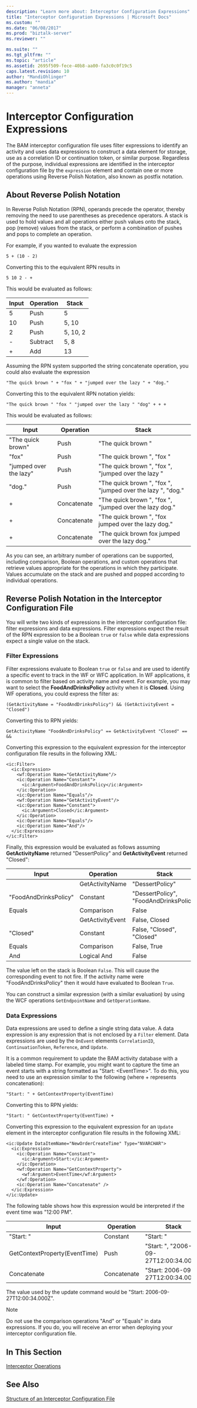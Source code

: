 ```yaml
---
description: "Learn more about: Interceptor Configuration Expressions"
title: "Interceptor Configuration Expressions | Microsoft Docs"
ms.custom: ""
ms.date: "06/08/2017"
ms.prod: "biztalk-server"
ms.reviewer: ""

ms.suite: ""
ms.tgt_pltfrm: ""
ms.topic: "article"
ms.assetid: 2695f509-fece-40b8-aa00-fa3c0c0f19c5
caps.latest.revision: 10
author: "MandiOhlinger"
ms.author: "mandia"
manager: "anneta"
---
```

# Interceptor Configuration Expressions
The BAM interceptor configuration file uses filter expressions to identify an activity and uses data expressions to construct a data element for storage, use as a correlation ID or continuation token, or similar purpose. Regardless of the purpose, individual expressions are identified in the interceptor configuration file by the `expression` element and contain one or more operations using Reverse Polish Notation, also known as postfix notation.  
  
## About Reverse Polish Notation  
 In Reverse Polish Notation (RPN), operands precede the operator, thereby removing the need to use parentheses as precedence operators. A stack is used to hold values and all operations either push values onto the stack, pop (remove) values from the stack, or perform a combination of pushes and pops to complete an operation.  
  
 For example, if you wanted to evaluate the expression  
  
 `5 + (10 - 2)`  
  
 Converting this to the equivalent RPN results in  
  
 `5 10 2 - +`  
  
 This would be evaluated as follows:  
  
|Input|Operation|Stack|  
|-----------|---------------|-----------|  
|5|Push|5|  
|10|Push|5, 10|  
|2|Push|5, 10, 2|  
|-|Subtract|5, 8|  
|+|Add|13|  
  
 Assuming the RPN system supported the string concatenate operation, you could also evaluate the expression  
  
 `"The quick brown " + "fox " + "jumped over the lazy " + "dog."`  
  
 Converting this to the equivalent RPN notation yields:  
  
 `"The quick brown " "fox " "jumped over the lazy " "dog" + + +`  
  
 This would be evaluated as follows:  
  
|Input|Operation|Stack|  
|-----------|---------------|-----------|  
|"The quick brown"|Push|"The quick brown "|  
|"fox"|Push|"The quick brown ", "fox "|  
|"jumped over the lazy"|Push|"The quick brown ", "fox ", "jumped over the lazy "|  
|"dog."|Push|"The quick brown ", "fox ", "jumped over the lazy ", "dog."|  
|+|Concatenate|"The quick brown ", "fox ", "jumped over the lazy dog."|  
|+|Concatenate|"The quick brown ", "fox jumped over the lazy dog."|  
|+|Concatenate|"The quick brown fox jumped over the lazy dog."|  
  
 As you can see, an arbitrary number of operations can be supported, including comparison, Boolean operations, and custom operations that retrieve values appropriate for the operations in which they participate. Values accumulate on the stack and are pushed and popped according to individual operations.  
  
## Reverse Polish Notation in the Interceptor Configuration File  
 You will write two kinds of expressions in the interceptor configuration file: filter expressions and data expressions. Filter expressions expect the result of the RPN expression to be a Boolean `true` or `false` while data expressions expect a single value on the stack.  
  
### Filter Expressions  
 Filter expressions evaluate to Boolean `true` or `false` and are used to identify a specific event to track in the WF or WFC application. In WF applications, it is common to filter based on activity name and event. For example, you may want to select the **FoodAndDrinksPolicy** activity when it is **Closed**. Using WF operations, you could express the filter as:  
  
 `(GetActivityName = "FoodAndDrinksPolicy") && (GetActivityEvent = "Closed")`  
  
 Converting this to RPN yields:  
  
 `GetActivityName "FoodAndDrinksPolicy" == GetActivityEvent "Closed" == &&`  
  
 Converting this expression to the equivalent expression for the interceptor configuration file results in the following XML:  
  
```  
<ic:Filter>  
  <ic:Expression>  
    <wf:Operation Name="GetActivityName"/>  
    <ic:Operation Name="Constant">  
      <ic:Argument>FoodAndDrinksPolicy</ic:Argument>  
    </ic:Operation>  
    <ic:Operation Name="Equals"/>  
    <wf:Operation Name="GetActivityEvent"/>  
    <ic:Operation Name="Constant">  
      <ic:Argument>Closed</ic:Argument>  
    </ic:Operation>  
    <ic:Operation Name="Equals"/>  
    <ic:Operation Name="And"/>  
  </ic:Expression>  
</ic:Filter>  
```  
  
 Finally, this expression would be evaluated as follows assuming **GetActivityName** returned "DessertPolicy" and **GetActivityEvent** returned "Closed":  
  
|Input|Operation|Stack|  
|-----------|---------------|-----------|  
||GetActivityName|"DessertPolicy"|  
|"FoodAndDrinksPolicy"|Constant|"DessertPolicy", "FoodAndDrinksPolicy"|  
|Equals|Comparison|False|  
||GetActivityEvent|False, Closed|  
|"Closed"|Constant|False, "Closed", "Closed"|  
|Equals|Comparison|False, True|  
|And|Logical And|False|  
  
 The value left on the stack is Boolean `False`. This will cause the corresponding event to not fire. If the activity name were "FoodAndDrinksPolicy" then it would have evaluated to Boolean `True`.  
  
 You can construct a similar expression (with a similar evaluation) by using the WCF operations `GetEndpointName` and `GetOperationName`.  
  
### Data Expressions  
 Data expressions are used to define a single string data value. A data expression is any expression that is not enclosed by a `Filter` element. Data expressions are used by the `OnEvent` elements `CorrelationID`, `ContinuationToken`, `Reference`, and `Update`.  
  
 It is a common requirement to update the BAM activity database with a labeled time stamp. For example, you might want to capture the time an event starts with a string formatted as "Start: \<EventTime\>". To do this, you need to use an expression similar to the following (where + represents concatenation):  
  
 `"Start: " + GetContextProperty(EventTime)`  
  
 Converting this to RPN yields:  
  
 `"Start: " GetContextProperty(EventTime) +`  
  
 Converting this expression to the equivalent expression for an `Update` element in the interceptor configuration file results in the following XML:  
  
```  
<ic:Update DataItemName="NewOrderCreateTime" Type="NVARCHAR">  
  <ic:Expression>  
    <ic:Operation Name="Constant">  
      <ic:Argument>Start:</ic:Argument>  
    </ic:Operation>  
    <wf:Operation Name="GetContextProperty">  
      <wf:Argument>EventTime</wf:Argument>  
    </wf:Operation>  
    <ic:Operation Name="Concatenate" />  
  </ic:Expression>  
</ic:Update>  
```  
  
 The following table shows how this expression would be interpreted if the event time was "12:00 PM".  
  
|Input|Operation|Stack|  
|-----------|---------------|-----------|  
|"Start: "|Constant|"Start: "|  
|GetContextProperty(EventTime)|Push|"Start: ", "2006-09-27T12:00:34.000Z"|  
|Concatenate|Concatenate|"Start: 2006-09-27T12:00:34.000Z"|  
  
 The value used by the update command would be "Start: 2006-09-27T12:00:34.000Z".  
  
> [!NOTE]
>  Do not use the comparison operations "And" or "Equals" in data expressions. If you do, you will receive an error when deploying your interceptor configuration file.  
  
## In This Section  
 [Interceptor Operations](../core/interceptor-operations.md)  
  
## See Also  
 [Structure of an Interceptor Configuration File](../core/structure-of-an-interceptor-configuration-file.md)
